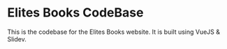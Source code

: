 # Elites Books CodeBase

This is the codebase for the Elites Books website. It is built using VueJS & Slidev.
